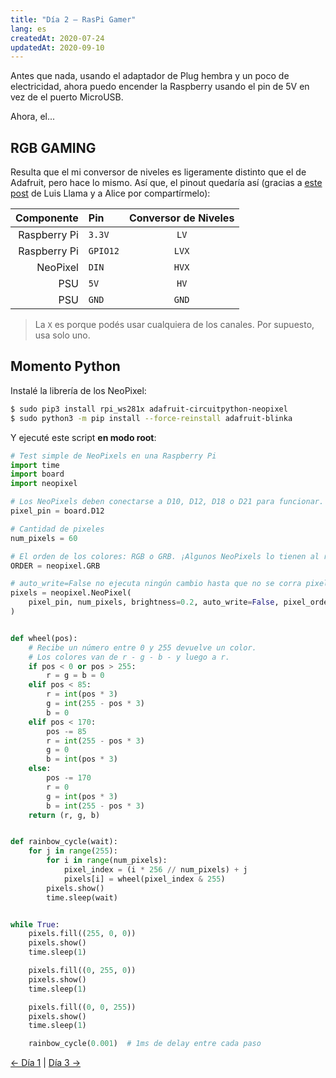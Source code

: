 ```yaml
---
title: "Día 2 — RasPi Gamer"
lang: es
createdAt: 2020-07-24
updatedAt: 2020-09-10
---
```


Antes que nada, usando el adaptador de Plug hembra y un poco de electricidad, ahora puedo encender la Raspberry usando el pin de 5V en vez de el puerto MicroUSB.

Ahora, el...

## RGB GAMING

Resulta que el mi conversor de niveles es ligeramente distinto que el de Adafruit, pero hace lo mismo. Así que, el pinout quedaría así (gracias a [este post](https://www.luisllamas.es/arduino-level-shifter/) de Luis Llama y a Alice por compartírmelo):

|   Componente | Pin      | Conversor de Niveles |
| -----------: | :------- | :------------------: |
| Raspberry Pi | `3.3V`   |         `LV`         |
| Raspberry Pi | `GPIO12` |        `LVX`         |
|     NeoPixel | `DIN`    |        `HVX`         |
|          PSU | `5V`     |         `HV`         |
|          PSU | `GND`    |        `GND`         |

> La `X` es porque podés usar cualquiera de los canales. Por supuesto, usa solo uno.

## Momento Python

Instalé la librería de los NeoPixel:

```bash
$ sudo pip3 install rpi_ws281x adafruit-circuitpython-neopixel
$ sudo python3 -m pip install --force-reinstall adafruit-blinka
```

Y ejecuté este script **en modo root**:

```python
# Test simple de NeoPixels en una Raspberry Pi
import time
import board
import neopixel

# Los NeoPixels deben conectarse a D10, D12, D18 o D21 para funcionar.
pixel_pin = board.D12

# Cantidad de pixeles
num_pixels = 60

# El orden de los colores: RGB o GRB. ¡Algunos NeoPixels lo tienen al revés!
ORDER = neopixel.GRB

# auto_write=False no ejecuta ningún cambio hasta que no se corra pixels.show()
pixels = neopixel.NeoPixel(
    pixel_pin, num_pixels, brightness=0.2, auto_write=False, pixel_order=ORDER
)


def wheel(pos):
    # Recibe un número entre 0 y 255 devuelve un color.
    # Los colores van de r - g - b - y luego a r.
    if pos < 0 or pos > 255:
        r = g = b = 0
    elif pos < 85:
        r = int(pos * 3)
        g = int(255 - pos * 3)
        b = 0
    elif pos < 170:
        pos -= 85
        r = int(255 - pos * 3)
        g = 0
        b = int(pos * 3)
    else:
        pos -= 170
        r = 0
        g = int(pos * 3)
        b = int(255 - pos * 3)
    return (r, g, b)


def rainbow_cycle(wait):
    for j in range(255):
        for i in range(num_pixels):
            pixel_index = (i * 256 // num_pixels) + j
            pixels[i] = wheel(pixel_index & 255)
        pixels.show()
        time.sleep(wait)


while True:
    pixels.fill((255, 0, 0))
    pixels.show()
    time.sleep(1)

    pixels.fill((0, 255, 0))
    pixels.show()
    time.sleep(1)

    pixels.fill((0, 0, 255))
    pixels.show()
    time.sleep(1)

    rainbow_cycle(0.001)  # 1ms de delay entre cada paso
```

[&larr; Día 1](../dia-1/) | [Día 3 &rarr;](../dia-3/)
